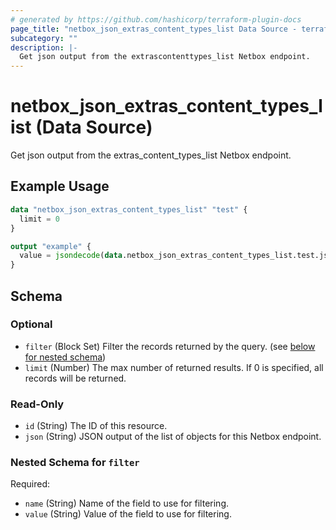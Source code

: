 ```yaml
---
# generated by https://github.com/hashicorp/terraform-plugin-docs
page_title: "netbox_json_extras_content_types_list Data Source - terraform-provider-netbox"
subcategory: ""
description: |-
  Get json output from the extrascontenttypes_list Netbox endpoint.
---
```


# netbox_json_extras_content_types_list (Data Source)

Get json output from the extras_content_types_list Netbox endpoint.

## Example Usage

```terraform
data "netbox_json_extras_content_types_list" "test" {
  limit = 0
}

output "example" {
  value = jsondecode(data.netbox_json_extras_content_types_list.test.json)
}
```

<!-- schema generated by tfplugindocs -->
## Schema

### Optional

- `filter` (Block Set) Filter the records returned by the query. (see [below for nested schema](#nestedblock--filter))
- `limit` (Number) The max number of returned results. If 0 is specified, all records will be returned.

### Read-Only

- `id` (String) The ID of this resource.
- `json` (String) JSON output of the list of objects for this Netbox endpoint.

<a id="nestedblock--filter"></a>
### Nested Schema for `filter`

Required:

- `name` (String) Name of the field to use for filtering.
- `value` (String) Value of the field to use for filtering.


